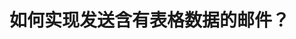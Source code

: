 # 如何实现发送含有表格数据的邮件？

<iframe src="//player.bilibili.com/player.html?aid=288972307&bvid=BV1Df4y167hj&cid=291861443&page=1" scrolling="no" border="0" frameborder="no" framespacing="0" allowfullscreen="true"  width="700px" height="472px> </iframe>
